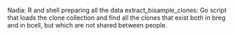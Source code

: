 Nadia: R and shell preparing all the data
extract_bisample_clones: Go script that loads the clone collection and find all the clones that exist both in breg and in bcell, 
	but which are not shared between people.